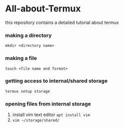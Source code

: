 # All-about-Termux
this repository contains a detailed tutorial about termux

### making a directory
`mkdir <directory name>`

### making a file
`touch <file name and format>`

### getting access to internal/shared storage
`termux setup storage`

### opening files from internal storage
1. install vim text editor `apt install vim`
2. `vim ~/storage/shared/`
